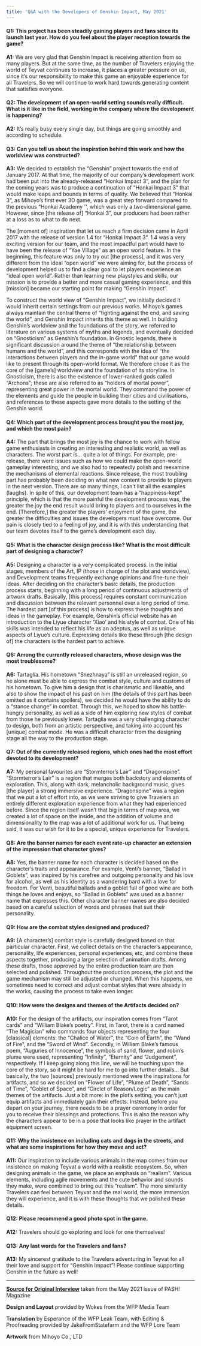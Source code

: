```yaml
---
title: 'Q&A with the Developers of Genshin Impact, May 2021'
---
```


#### **Q1: This project has been steadily gaining players and fans since its launch last year. How do you feel about the player reception towards the game?**

**A1:** We are very glad that Genshin Impact is receiving attention from so many players. But at the same time, as the number of Travelers enjoying the world of Teyvat continues to increase, it places a greater pressure on us, since it’s our responsibility to make this game an enjoyable experience for all Travelers. So we will continue to work hard towards generating content that satisfies everyone.

#### **Q2: The development of an open-world setting sounds really difficult. What is it like in the field, working in the company where the development is happening?**

**A2:** It’s really busy every single day, but things are going smoothly and according to schedule. 

#### **Q3: Can you tell us about the inspiration behind this work and how the worldview was constructed?**

**A3:** We decided to establish the “Genshin” project towards the end of January 2017. At that time, the majority of our company’s development work had been put into the already-released “Honkai Impact 3”, and the plan for the coming years was to produce a continuation of “Honkai Impact 3” that would make leaps and bounds in terms of quality. We believed that “Honkai 3”, as Mihoyo’s first ever 3D game, was a great step forward compared to the previous “Honkai Academy '', which was only a two-dimensional game. However, since [the release of] “Honkai 3”, our producers had been rather at a loss as to what to do next. 

The [moment of] inspiration that let us reach a firm decision came in April 2017 with the release of  version 1.4 for “Honkai Impact 3”. 1.4 was a very exciting version for our team, and the most impactful part would have to have been the release of “Yae Village” as an open world feature. In the beginning, this feature was only to try out [the process], and it was very different from the ideal “open world” we were aiming for, but the process of development helped us to find a clear goal to let players experience an “ideal open world”. Rather than learning new playstyles and skills, our mission is to provide a better and more casual gaming experience, and this [mission] became our starting point for making “Genshin Impact”. 

To construct the world view of “Genshin Impact”, we initially decided it would inherit certain settings from our previous works. Mihoyo’s games always maintain the central theme of “fighting against the end, and saving the world”, and Genshin Impact inherits this theme as well. In building Genshin’s worldview and the foundations of the story, we referred to literature on various systems of myths and legends, and eventually decided on “Gnosticism” as Genshin’s foundation. In Gnostic legends, there is significant discussion around the theme of “the relationship between humans and the world”, and this corresponds with the idea of “the interactions between players and the in-game world” that our game would like to present through its open-world format. We therefore chose it as the core of the [game’s] worldview and the foundation of its storyline. In Gnosticism, there is also the existence of lower-ranked gods called “Archons”; these are also referred to as “holders of mortal power”, representing great power in the mortal world. They command the power of the elements and guide the people in building their cities and civilisations, and references to these aspects gave more details to the setting of the Genshin world.

#### **Q4: Which part of the development process brought you the most joy, and which the most pain?**

**A4:** The part that brings the most joy is the chance to work with fellow game enthusiasts in creating an interesting and realistic world, as well as characters. The worst part is… quite a lot of things. For example, pre-release, there were issues such as how we could make the open-world gameplay interesting, and we also had to repeatedly polish and reexamine the mechanisms of elemental reactions. Since release, the most troubling part has probably been deciding on what new content to provide to players in the next version. There are so many things, I can’t list all the examples (laughs). In spite of this, our development team has a “happiness-kept” principle, which is that the more painful the development process was, the greater the joy the end result would bring to players and to ourselves in the end. [Therefore,] the greater the players’ enjoyment of the game, the greater the difficulties and issues the developers must have overcome. Our pain is closely tied to a feeling of joy, and it is with this understanding that our team devotes itself to the game’s development each day.

#### **Q5: What is the character design process like? What is the most difficult part of designing a character?**

**A5:** Designing a character is a very complicated process. In the initial stages, members of the Art, IP (those in charge of the plot and worldview), and Development teams frequently exchange opinions and fine-tune their ideas. After deciding on the character’s basic details, the production process starts, beginning with a long period of continuous adjustments of artwork drafts. Basically, [this process] requires constant communication and discussion between the relevant personnel over a long period of time. The hardest part [of this process] is how to express these thoughts and ideas in the gameplay. For example, Genshin’s official website has an introduction to the Liyue character ‘Xiao’ and his style of combat. One of his skills was intended to reflect his life as an adeptus, as well as unique aspects of Liyue’s culture. Expressing details like these through [the design of] the characters is the hardest part to achieve. 

#### **Q6: Among the currently released characters, whose design was the most troublesome?**

**A6:** Tartaglia. His hometown “Snezhnaya” is still an unreleased region, so he alone must be able to express the combat style, culture and customs of his hometown. To give him a design that is charismatic and likeable, and also to show the impact of his past on him (the details of this part has been omitted as it contains spoilers), we decided he would have the ability to do a “stance change” in combat. Through this, we hoped to show his battle-hungry personality, as well as a side of him exploring new styles of combat from those he previously knew. Tartaglia was a very challenging character to design, both from an artistic perspective, and taking into account his [unique] combat mode. He was a difficult character from the designing stage all the way to the production stage.

#### **Q7: Out of the currently released regions, which ones had the most effort devoted to its development?**

**A7:** My personal favourites are “Stormterror’s Lair” and “Dragonspine”. “Stormterror’s Lair” is a region that merges both backstory and elements of exploration. This, along with dark, melancholic background music, gives [the player] a strong immersive experience. “Dragonspine” was a region that we put a lot of effort into, as we were striving to give Travelers an entirely different exploration experience from what they had experienced before. Since the region itself wasn’t that big in terms of map area, we created a lot of space on the inside, and the addition of volume and dimensionality to the map was a lot of additional work for us. That being said, it was our wish for it to be a special, unique experience for Travelers. 

#### **Q8: Are the banner names for each event rate-up character an extension of the impression that character gives?**

**A8:** Yes, the banner name for each character is decided based on the character’s traits and appearance. For example, Venti’s banner, “Ballad in Goblets”, was inspired by his carefree and outgoing personality and his love for alcohol, as well as his identity as a wandering bard with a love for freedom. For Venti, beautiful ballads and a goblet full of good wine are both things he loves and enjoys, so “Ballad in Goblets” was used as a banner name that expresses this. Other character banner names are also decided based on a careful selection of words and phrases that suit their personality.

#### **Q9: How are the combat styles designed and produced?**

**A9:** [A character’s] combat style is carefully designed based on that particular character. First, we collect details on the character’s appearance, personality, life experiences, personal experiences, etc, and combine these aspects together, producing a large selection of animation drafts. Among these drafts, those approved by the entire production team are then selected and polished. Throughout the production process, the plot and the game mechanism may still be adjusted or changed. When this happens, we sometimes need to correct and adjust combat styles that were already in the works, causing the process to take even longer.

#### **Q10: How were the designs and themes of the Artifacts decided on?**

**A10:** For the design of the artifacts, our inspiration comes from “Tarot cards” and “William Blake’s poetry”. First, in Tarot, there is a card named “The Magician” who commands four objects representing the four [classical] elements: the “Chalice of Water”, the “Coin of Earth”, the “Wand of Fire”, and the “Sword of Wind”. Secondly, in William Blake’s famous poem, “Auguries of Innocence”, the symbols of sand, flower, and robin’s plume were used, representing “Infinity”, “Eternity” and “Judgement”, respectively. If I keep going along this line, we will be touching upon the core of the story, so it might be hard for me to go into further details... But basically, the two [sources] previously mentioned were the inspirations for artifacts, and so we decided on “Flower of Life”, “Plume of Death”, “Sands of Time”, “Goblet of Space”, and “Circlet of Reason/Logic” as the main themes of the artifacts. Just a bit more: in the plot’s setting, you can’t just equip artifacts and immediately gain their effects. Instead, before you depart on your journey, there needs to be a prayer ceremony in order for you to receive their blessings and protections. This is also the reason why the characters appear to be in a pose that looks like prayer in the artifact equipment screen. 

#### Q11: Why the insistence on including cats and dogs in the streets, and what are some inspirations for how they move and act?

**A11:** Our inspiration to include various animals in the map comes from our insistence on making Teyvat a world with a realistic ecosystem. So, when designing animals in the game, we place an emphasis on “realism”. Various elements, including agile movements and the cute behavior and sounds they make, were combined to bring out this “realism”. The more similarity Travelers can feel between Teyvat and the real world, the more immersion they will experience, and it is with these thoughts that we polished these details.

#### **Q12: Please recommend a good photo spot in the game.**

**A12:** Travelers should go exploring and look for one themselves!

#### **Q13: Any last words for the Travelers and fans?**

**A13:** My sincerest gratitude to the Travelers adventuring in Teyvat for all their love and support for “Genshin Impact”! Please continue supporting Genshin in the future as well!

---
**[Source for Original Interview](https://www.bilibili.com/read/cv10739818)** taken from the May 2021 issue of PASH! Magazine

**Design and Layout** provided by Wokes from the WFP Media Team

**Translation** by Esperance of the WFP Leak Team, with Editing & Proofreading provided by JakeFromStatefarm and the WFP Lore Team

**Artwork** from Mihoyo Co., LTD
